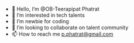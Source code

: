 - 👋 Hello, I’m @OB-Teerapipat Phatrat
- 👀 I’m interested in tech talents
- 🌱 I’m newbie for coding
- 💞️ I’m looking to collaborate on talent community
- 📫 How to reach me p.phatrat@gmail.com

<!---
OB-Teerapipat/OB-Teerapipat is a ✨ special ✨ repository because its `README.md` (this file) appears on your GitHub profile.
You can click the Preview link to take a look at your changes.
--->
